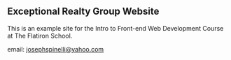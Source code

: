 Exceptional Realty Group Website
---

<!-- Description -->

This is an example site for the Intro to Front-end Web Development Course at The Flatiron School.

<!-- Contact -->

email: josephspinelli@yahoo.com
